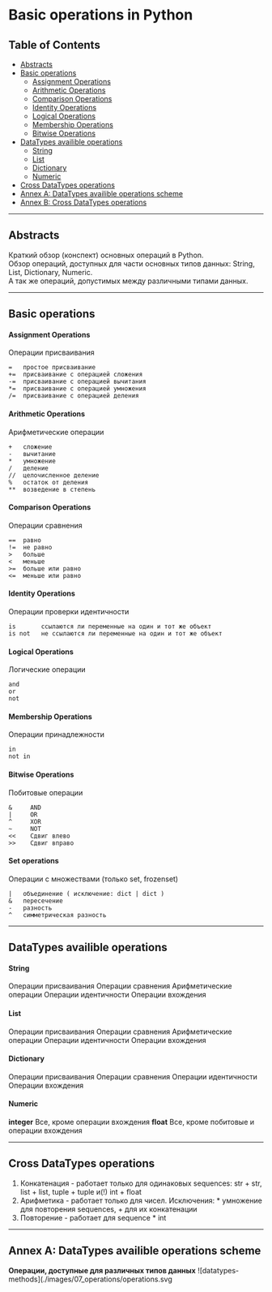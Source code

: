 # Basic operations in Python

## Table of Contents

- [Abstracts](#Abstracts)
- [Basic operations](#Basic-operations)
  - [Assignment Operations](#Assignment-Operations)
  - [Arithmetic Operations](#Arithmetic-Operations)
  - [Comparison Operations](#Comparison-Operations)
  - [Identity Operations](#Identity-Operations)
  - [Logical Operations](#Logical-Operations)
  - [Membership Operations](#Membership-Operations)
  - [Bitwise Operations](#Bitwise-Operations)
- [DataTypes availible operations](#DataTypes-availible-operations)
  - [String](#String)
  - [List](#List)
  - [Dictionary](#Dictionary)
  - [Numeric](#Numeric)
- [Cross DataTypes operations](#Cross-DataTypes-operations)
- [Annex A: DataTypes availible operations scheme](#Annex-A)
- [Annex B: Cross DataTypes operations](#Annex-B)

______________________________________________________________________

## Abstracts

Краткий обзор (конспект) основных операций в Python.\
Обзор операций, доступных для части основных типов данных: String, List, Dictionary, Numeric.\
А так же операций, допустимых между различными типами данных.

______________________________________________________________________

## Basic operations

#### Assignment Operations

Операции присваивания

```
=   простое присваивание
+=  присваивание с операцией сложения
-=  присваивание с операцией вычитания
*=  присваивание с операцией умножения
/=  присваивание с операцией деления
```

#### Arithmetic Operations

Арифметические операции

```
+   сложение
-   вычитание 
*   умножение 
/   деление
//  целочисленное деление 
%   остаток от деления
**  возведение в степень
```

#### Comparison Operations

Операции сравнения

```
==  равно
!=  не равно
>   больше
<   меньше
>=  больше или равно
<=  меньше или равно
```

#### Identity Operations

Операции проверки идентичности

```
is       ссылаются ли переменные на один и тот же объект
is not   не ссылаются ли переменные на один и тот же объект
```

#### Logical Operations

Логические операции

```
and
or  
not
```

#### Membership Operations

Операции принадлежности

```
in 
not in
```

#### Bitwise Operations

Побитовые операции

```
&     AND 
|     OR 
^     XOR 
~     NOT
<<    Сдвиг влево
>>    Сдвиг вправо
```

#### Set operations

Операции с множествами (только set, frozenset)

```
|   объединение ( исключение: dict | dict )
&   пересечение
-   разность
^   симметрическая разность
```

______________________________________________________________________

## DataTypes availible operations

#### String

Операции присваивания
Операции сравнения
Арифметические операции
Операции идентичности
Операции вхождения

#### List

Операции присваивания
Операции сравнения
Арифметические операции
Операции идентичности
Операции вхождения

#### Dictionary

Операции присваивания
Операции сравнения
Операции идентичности
Операции вхождения

#### Numeric

**integer**
Все, кроме операции вхождения
**float**
Все, кроме побитовые и операции вхождения

______________________________________________________________________

## Cross DataTypes operations

1. Конкатенация - работает только для одинаковых sequences: str + str, list + list, tuple + tuple и(!) int + float
1. Арифметика - работает только для чисел. Исключения: * умножение для повторения sequences, + для их конкатенации
1. Повторение - работает для sequence * int

______________________________________________________________________

## Annex A: DataTypes availible operations scheme

**Операции, доступные для различных типов данных**
![datatypes-methods](./images/07_operations/operations.svg

